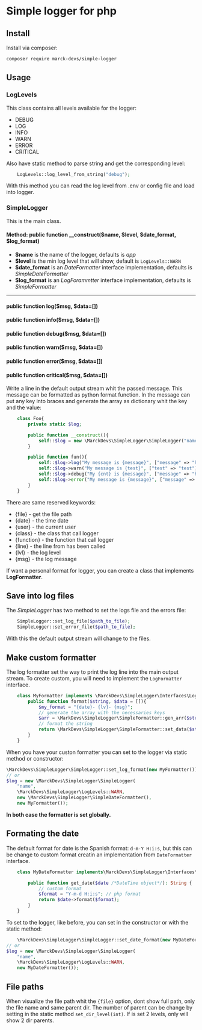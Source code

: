 # Simple logger for php

## Install
Install via composer:
```sh
composer require marck-devs/simple-logger
```

## Usage

### LogLevels
This class contains all levels available for the logger:
- DEBUG
- LOG
- INFO
- WARN
- ERROR
- CRITICAL

Also have static method to parse string and get the corresponding level:
```php
    LogLevels::log_level_from_string("debug");
```
With this method you can read the log level from .env or config file and load into logger.


### SimpleLogger
This is the main class.

 #### Method: **public function __construct($name, $level, $date_format, $log_format)**
 - **$name** is the name of the logger, defaults is *app*
 - **$level** is the min log level that will show, default is `LogLevels::WARN`
 - **$date_format** is an _DateFormatter_ interface implementation, defaults is *SimpleDateFormatter*
 - **$log_format** is an _LogForammtter_ interface implementation, defaults is _SimpleFormatter_

--- 
#### **public function log($msg, $data=[])**
#### **public function info($msg, $data=[])**
#### **public function debug($msg, $data=[])**
#### **public function warn($msg, $data=[])**
#### **public function error($msg, $data=[])**
#### **public function critical($msg, $data=[])**

Write a line in the default output stream whit the passed message. This message can be formatted as
python format function. In the message can put any key into braces and generate the array as dictionary whit the key and the 
value:
```php
    class Foo{
        private static $log;

        public function __construct(){
            self::$log = new \MarckDevs\SimpleLogger\SimpleLogger("name", \MarckDevs\SimpleLogger\LogLeves::WARN);
        }

        public function fun(){
            self::$log->log("My message is {message}", ["message" => "hello"]);
            self::$log->warn("My message is {test}", ["test" => "test"]);
            self::$log->debug("My {cnt} is {message}", ["message" => "hello", "ctn"=>"message"]);
            self::$log->error("My message is {message}", ["message" => "hello"]);
        }
    }
```
There are same reserved keywords:
- {file} - get the file path
- {date} - the time date
- {user} - the current user
- {class} - the class that call logger
- {function} - the function that call logger
- {line} - the line from has been called
- {lvl} - the log level
- {msg} - the log message

If want a personal format for logger, you can create a class that implements **LogFormatter**.

## Save into log files
The _SimpleLogger_ has two method to set the logs file and the errors file:
```php
    SimpleLogger::set_log_file($path_to_file);
    SimpleLogger::set_error_file($path_to_file);
```
With this the default output stream will change to the files.

## Make custom formatter
The log formatter set the way to print the log line into the main output stream. To create custom, you will need to implement the `LogFormatter` interface.
```php
    class MyFormatter implements \MarckDevs\SimpleLogger\Interfaces\LogFormatter{
        public function format($string, $data = []){
            $my_format = "{date}- {lv}- {msg}";
            // generate the array with the necessaries keys
            $arr = \MarkDevs\SimpleLogger\SimpleFormatter::gen_arr($string, $data);
            // format the string
            return \MarkDevs\SimpleLogger\SimpleFormatter::set_data($string, $arr);
        }
    }
```

When you have your custon formatter you can set to the logger via static method or constructor:
```php
\MarckDevs\SimpleLogger\SimpleLogger::set_log_format(new MyFormatter());
// or
$log = new \MarckDevs\SimpleLogger\SimpleLogger(
    "name", 
    \MarckDevs\SimpleLogger\LogLevels::WARN,
    new \MarckDevs\SimpleLogger\SimpleDateFormatter(),
    new MyFormatter());

```
**In both case the formatter is set globally.**

## Formating the date
The default format for date is the Spanish format: `d-m-Y H:i:s`, but this can be 
change to custom format creatin an implementation from `DateFormatter` interface.

```php
    class MyDateFormatter implements\MarckDevs\SimpleLogger\Interfaces\DateFormatter{

        public function get_date($date /*DateTime object*/): String {
            // custom format
            $format = "Y-m-d H:i:s"; // php format
            return $date->format($format);
        }
    }
```
To set to the logger, like before, you can set in the constructor or with the static method:
```php
    \MarckDevs\SimpleLogger\SimpleLogger::set_date_format(new MyDateFormatter());
// or
$log = new \MarckDevs\SimpleLogger\SimpleLogger(
    "name", 
    \MarckDevs\SimpleLogger\LogLevels::WARN,
    new MyDateFormatter());
```

## File paths
When visualize the file path whit the `{file}` option, dont show full path, only the 
file name and same parent dir. The number of parent can be change by setting in the 
static method `set_dir_level(int)`. If is set 2 levels, only will show 2 dir parents.